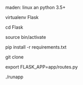 maden: linux an python 3.5+

virtualenv Flask

cd Flask

source bin/activate

pip install -r requirements.txt

git clone <this>

export FLASK_APP=app/routes.py

./runapp
